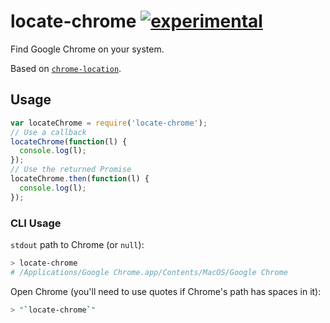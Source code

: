 # locate-chrome [![experimental](http://badges.github.io/stability-badges/dist/experimental.svg)](http://github.com/badges/stability-badges)

Find Google Chrome on your system.

Based on [`chrome-location`](https://github.com/hughsk/chrome-location).

## Usage

```js
var locateChrome = require('locate-chrome');
// Use a callback
locateChrome(function(l) {
  console.log(l);
});
// Use the returned Promise
locateChrome.then(function(l) {
  console.log(l);
});
```

### CLI Usage

`stdout` path to Chrome (or `null`):
```bash
> locate-chrome
# /Applications/Google Chrome.app/Contents/MacOS/Google Chrome
```

Open Chrome (you'll need to use quotes if Chrome's path has spaces in it):

```bash
> "`locate-chrome`"
```
